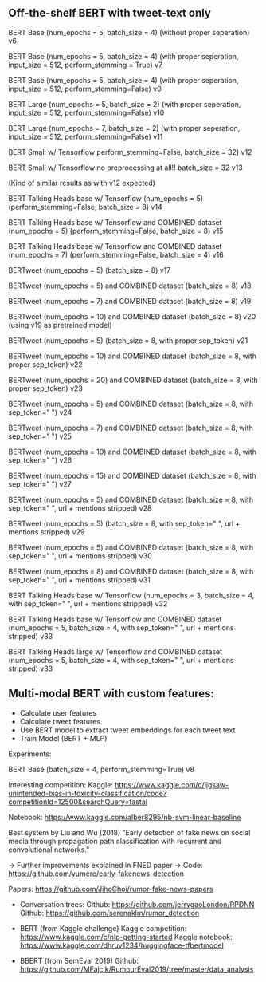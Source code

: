 ## Off-the-shelf BERT with tweet-text only


BERT Base (num_epochs = 5, batch_size = 4) (without proper seperation)
v6


BERT Base (num_epochs = 5, batch_size = 4) (with proper seperation, input_size = 512, perform_stemming = True)
v7

BERT Base (num_epochs = 5, batch_size = 4) (with proper seperation, input_size = 512, perform_stemming=False)
v9


BERT Large (num_epochs = 5, batch_size = 2) (with proper seperation, input_size = 512, perform_stemming=False)
v10

BERT Large (num_epochs = 7, batch_size = 2) (with proper seperation, input_size = 512, perform_stemming=False)
v11

BERT Small w/ Tensorflow perform_stemming=False, batch_size = 32)
v12

BERT Small w/ Tensorflow no preprocessing at all!! batch_size = 32
v13

(Kind of similar results as with v12 expected)


BERT Talking Heads base w/ Tensorflow (num_epochs = 5) (perform_stemming=False, batch_size = 8)
v14


BERT Talking Heads base w/ Tensorflow  and COMBINED dataset (num_epochs = 5) (perform_stemming=False, batch_size = 8)
v15


BERT Talking Heads base w/ Tensorflow  and COMBINED dataset (num_epochs = 7)  (perform_stemming=False, batch_size = 4)
v16

BERTweet (num_epochs = 5)  (batch_size = 8)
v17

BERTweet (num_epochs = 5) and COMBINED dataset  (batch_size = 8)
v18

BERTweet (num_epochs = 7) and COMBINED dataset  (batch_size = 8)
v19

BERTweet (num_epochs = 10) and COMBINED dataset  (batch_size = 8)
v20
(using v19 as pretrained model)

BERTweet (num_epochs = 5)  (batch_size = 8, with proper sep_token)
v21

BERTweet (num_epochs = 10)  and COMBINED dataset (batch_size = 8, with proper sep_token)
v22

BERTweet (num_epochs = 20)  and COMBINED dataset (batch_size = 8, with proper sep_token)
v23

BERTweet (num_epochs = 5)  and COMBINED dataset (batch_size = 8, with sep_token=" ")
v24

BERTweet (num_epochs = 7)  and COMBINED dataset (batch_size = 8, with sep_token=" ")
v25

BERTweet (num_epochs = 10)  and COMBINED dataset (batch_size = 8, with sep_token=" ")
v26

BERTweet (num_epochs = 15)  and COMBINED dataset (batch_size = 8, with sep_token=" ")
v27

BERTweet (num_epochs = 5)  and COMBINED dataset (batch_size = 8, with sep_token=" ", url + mentions stripped) 
v28

BERTweet (num_epochs = 5)  (batch_size = 8, with sep_token=" ", url + mentions stripped) 
v29

BERTweet (num_epochs = 5) and COMBINED dataset (batch_size = 8, with sep_token=" ", url + mentions stripped) 
v30

BERTweet (num_epochs = 8) and COMBINED dataset (batch_size = 8, with sep_token=" ", url + mentions stripped) 
v31

BERT Talking Heads base w/ Tensorflow  (num_epochs = 3, batch_size = 4, with sep_token=" ", url + mentions stripped) 
v32

BERT Talking Heads base w/ Tensorflow and COMBINED dataset (num_epochs = 5, batch_size = 4, with sep_token=" ", url + mentions stripped) 
v33

BERT Talking Heads large w/ Tensorflow and COMBINED dataset (num_epochs = 5, batch_size = 4, with sep_token=" ", url + mentions stripped) 
v33


## Multi-modal BERT with custom features:
- Calculate user features 
- Calculate tweet features
- Use BERT model to extract tweet embeddings for each tweet text
- Train Model (BERT + MLP)

Experiments: 

BERT Base (batch_size = 4, perform_stemming=True)
v8




Interesting competition: 
Kaggle: https://www.kaggle.com/c/jigsaw-unintended-bias-in-toxicity-classification/code?competitionId=12500&searchQuery=fastai

Notebook: https://www.kaggle.com/alber8295/nb-svm-linear-baseline



Best system by Liu and Wu (2018) "Early detection of fake news on social media through propagation path classification with recurrent and convolutional networks."

-> Further improvements explained in FNED paper
-> Code: https://github.com/yumere/early-fakenews-detection


Papers: https://github.com/JihoChoi/rumor-fake-news-papers

* Conversation trees: 
Github: https://github.com/jerrygaoLondon/RPDNN
Github: https://github.com/serenaklm/rumor_detection

* BERT (from Kaggle challenge)
Kaggle competition: https://www.kaggle.com/c/nlp-getting-started
Kaggle notebook: https://www.kaggle.com/dhruv1234/huggingface-tfbertmodel


* BBERT (from SemEval 2019)
Github: https://github.com/MFajcik/RumourEval2019/tree/master/data_analysis
